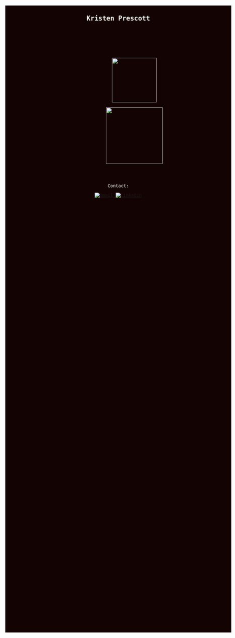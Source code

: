 <div style="background-color:#140303; color:floralwhite; width:75vw; height:50vh"><!--<p align="center">
<img width="100%" height="25%" src="https://user-images.githubusercontent.com/55470100/118599990-58e38480-b77e-11eb-9f82-3e3e98185d62.png" data-canonical-src="https://giphy.com/gifs/nolitacrazylab-banner-ncl-h5XiaB40tLDcAwcZoB" style="max-width:100%;">
</p>-->
<div align="center"><!-- <p> --><pre><samp><h2>Kristen Prescott</h2><!-- <br /><p> Fulltime software dev
</p> -->

<div align="center"><!-- <details align="center"> -->
<!--     <summary><samp>&#9776; Read More</samp></summary> -->
<!--     <p align="center"> -->
        <!-- Stats -->
            <img align="center" height="142em" src="https://github-readme-stats.vercel.app/api?username=kristenprescott&show_icons=true&theme=onedark&include_all_commits=true&hide_border=true)](https://github.com/kristenprescott/github-readme-stats" />
<!-- 	    <br /> -->
            <img align="center" height="180em" src="https://github-readme-stats.vercel.app/api/top-langs/?username=kristenprescott&layout=compact&theme=onedark&hide_border=true)](https://github.com/kristenprescott/github-readme-stats" />
<!-- 	    <br /> -->
        <!-- Contact -->
        <p align="center">Contact:</p><p align="center"><a href="mailto:kristennprescott@gmail.com" target="_blank"><img alt="Gmail"
                src="https://img.shields.io/badge/-Gmail-EA4335?style=flat-square&logo=Gmail&logoColor=white"></a><a href="https://www.linkedin.com/in/kristenprescott/" target="_blank">&nbsp;<img alt="Linkedin"
                src="https://img.shields.io/badge/-Linkedin-0A66C2?style=flat-square&logo=Linkedin&logoColor=white"></a></p><!-- </p> --><!-- </details> --></div>

<!-- <div align="center"></div> -->
<!-- <samp align="center"><p align="center"><div align="center"></div>•-----------------------------------•<p> -->
<!-- <div align="center"></div>💻!</p> -->
<!-- </p></samp> -->

<!-- Footer -->
<!-- <div align="center" text-align="center"><img align="center" height="22em" src="https://profile-counter.glitch.me/kristenprescott/count.svg" /></div> -->

<!--
**kristenprescott/kristenprescott** is a ✨ _special_ ✨ repository because its `README.md` (this file) appears on your GitHub profile.

Here are some ideas to get you started:

- 🔭 I’m currently working on ...
- 🌱 I’m currently learning ...
- 👯 I’m looking to collaborate on ...
- 🤔 I’m looking for help with ...
- 💬 Ask me about ...
- 📫 How to reach me: ...
- 😄 Pronouns: ...
- ⚡ Fun fact: ...

https://shields.io/ >> for finding/making shields

-->
